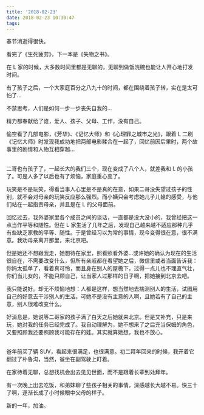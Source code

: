 ```yaml
---
title: '2018-02-23'
date: 2018-02-23 10:30:47
tags:
---
```


春节消逝得很快。

看完了《生死疲劳》，下一本是《失物之书》。

在 L 家的时候，大多数时间里都是无聊的，无聊到做饭洗碗也能让人开心地打发时间。

有了孩子之后，一个大家庭百分之八九十的时间，都在围绕着孩子转，实在是太可怕了...

不禁思考，人们是如何一步一步丧失自我的...

精力都奉献给了谁，爱人、孩子、父母、工作，没有自己。

偷空看了几部电影，《芳华》、《记忆大师》和《心理罪之城市之光》，跟着 L 二刷《记忆大师》时发现我成功地把两部电影糅合在一起了，回忆前因后果时，两个故事里的剧情和人物互相穿越...

<br />
二哥也有孩子了，一起长大的我们三个，现在变成了八个人，就差我和 L 的小孩了。可是人多了以后也有了烦恼，家庭重心变了。

玩笑是不是玩笑，得看当事人心里是不是真的在意，如果二哥没失望过孩子的性别，就不会对母亲的玩笑反应那么强烈。而小姨只会考虑她儿子儿媳的感受，与他们站在一起指责母亲，并且是在 L 的父母面前。

回忆过去，我外婆家里各个成员之间的谈话，一直都是没大没小的，我曾经把这一点当作平等和随性。但在 L 家生活了几年之后，发现自己越来越不适应那种几乎有些缺乏家教的平等、随性。于是曾经习以为常的事情，现今变得很在意，很不满意。我劝母亲离开那里，来北京吧。

但是她还不想跟我走，她想待在家里，照看照看外婆...或许她的确认为现在的生活很自在，不需要改变什么，但所有亲戚都在看望她之后，微信里或者当面告诉我：你妈太孤单了，看着真可怜，而且身在别人的屋檐下，过得一点儿也不理直气壮，你们当儿女的，不能只顾自己，让当家人过那样的日子啊，把她接到北京去吧。

我只能说好。却无不烦恼地想：人都是这样，想当然地去揣测别人的生活，试图用自己的好意去干涉别人的生活。可她不是没有主意的人啊，且她若有了自己的主意，别人很难改变什么。

好消息是，她说等二哥家的孩子满了白天之后她就来北京。但是又补充，只是来玩，她对我的任务已经完成了。我自动理解为，她不想来了之后充当保姆的角色，又要照顾我还要照顾我可能存在的娃。其实就算她想，我也不放心。

<br />
爸年前买了辆 SUV，看起来很满足，也很满意。初二拜年回来的时候，我开着它翻过了朴鲁沟，当然，爸坐在副驾驶上盯着。

在家待着无聊，总想找机会出去见见世面，而不是跟着长辈到处拜年。

有一次晚上出去吃饭，和弟妹聊了些孩子相关的事情，深感越长大越不易。快三十了啊，逐渐长成了小时候眼中父母的样子。

新的一年，加油。


